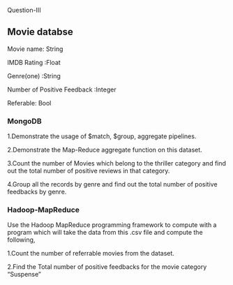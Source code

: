 Question-III


## Movie databse


Movie name: String



IMDB Rating :Float


Genre(one) :String


Number of Positive Feedback :Integer


Referable: Bool


### MongoDB


1.Demonstrate the usage of $match, $group, aggregate pipelines.


2.Demonstrate the Map-Reduce aggregate function on this dataset.


3.Count the number of Movies which belong to the thriller category and find out the total number of positive reviews in that category.


4.Group all the records by genre and find out the total number of positive feedbacks by genre.




### Hadoop-MapReduce


Use the Hadoop MapReduce programming framework to compute with a program which will take the data from this .csv file and compute the following,


1.Count the number of referrable movies from the dataset.


2.Find the Total number of positive feedbacks for the movie category “Suspense” 


